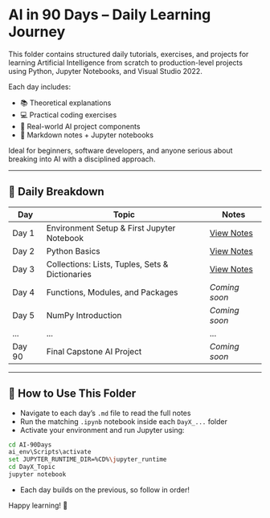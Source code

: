# AI in 90 Days – Daily Learning Journey

This folder contains structured daily tutorials, exercises, and projects for learning Artificial Intelligence from scratch to production-level projects using Python, Jupyter Notebooks, and Visual Studio 2022.

Each day includes:

* 📚 Theoretical explanations
* 💻 Practical coding exercises
* 🧠 Real-world AI project components
* 📝 Markdown notes + Jupyter notebooks

Ideal for beginners, software developers, and anyone serious about breaking into AI with a disciplined approach.

---

## 📅 Daily Breakdown

| Day    | Topic                                               | Notes                   |
| ------ | ----------------------------------------------------| ----------------------- |
| Day 1  | Environment Setup & First Jupyter Notebook          | [View Notes](./Day1.md) |
| Day 2  | Python Basics                                       | [View Notes](./Day2.md) |
| Day 3  | Collections: Lists, Tuples, Sets & Dictionaries     | [View Notes](./Day3.md) |
| Day 4  | Functions, Modules, and Packages                    | *Coming soon*           |
| Day 5  | NumPy Introduction                                  | *Coming soon*           |
| ...    | ...                                                 | ...                     |
| Day 90 | Final Capstone AI Project                           | *Coming soon*           |

---

## 🔁 How to Use This Folder

* Navigate to each day’s `.md` file to read the full notes
* Run the matching `.ipynb` notebook inside each `DayX_...` folder
* Activate your environment and run Jupyter using:

```bash
cd AI-90Days
ai_env\Scripts\activate
set JUPYTER_RUNTIME_DIR=%CD%\jupyter_runtime
cd DayX_Topic
jupyter notebook
```

* Each day builds on the previous, so follow in order!

Happy learning! 🚀
